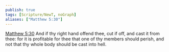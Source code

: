 ```yaml
---
publish: true
tags: [Scripture/NewT, noGraph]
aliases: ["Matthew 5:30"]
---
```

[Matthew 5:30](https://churchofjesuschrist.org/study/scriptures/nt/matt/5?lang=eng&id=p30#p30) And if thy right hand offend thee, cut if off, and cast it from thee: for it is profitable for thee that one of thy members should perish, and not that thy whole body should be cast into hell.
